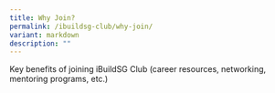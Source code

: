 ```yaml
---
title: Why Join?
permalink: /ibuildsg-club/why-join/
variant: markdown
description: ""
---
```

Key benefits of joining iBuildSG Club (career resources, networking, mentoring programs, etc.)